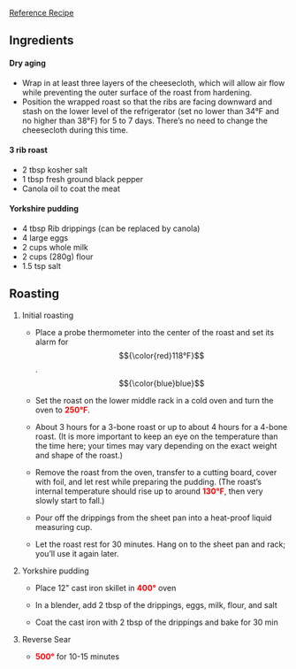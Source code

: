 [Reference Recipe](https://www.youtube.com/watch?v=_G2Ifc8SAbU&t=103s)

## Ingredients

#### Dry aging
- Wrap in at least three layers of the cheesecloth, which will allow air flow while preventing the outer surface of the roast from hardening. 
- Position the wrapped roast so that the ribs are facing downward and stash on the lower level of the refrigerator (set no lower than 34°F and no higher than 38°F) for 5 to 7 days. There’s no need to change the cheesecloth during this time.
  
#### 3 rib roast
- 2 tbsp kosher salt
- 1 tbsp fresh ground black pepper
- Canola oil to coat the meat

#### Yorkshire pudding
- 4 tbsp Rib drippings (can be replaced by canola)
- 4 large eggs
- 2 cups whole milk
- 2 cups (280g) flour
- 1.5 tsp salt

## Roasting
1.  Initial roasting
    - Place a probe thermometer into the center of the roast and set its alarm for $${\color{red}118°F}$$. $${\color{blue}blue}$$

    - Set the roast on the lower middle rack in a cold oven and turn the oven to <span style="color:red"><b>250°F</b></span>.

    - About 3 hours for a 3-bone roast or up to about 4 hours for a 4-bone roast. (It is more important to keep an eye on the temperature than the time here; your times may vary depending on the exact weight and shape of the roast.)

    - Remove the roast from the oven, transfer to a cutting board, cover with foil, and let rest while preparing the pudding. (The roast’s internal temperature should rise up to around <span style="color:red"><b>130°F</b></span>, then very slowly start to fall.)

    - Pour off the drippings from the sheet pan into a heat-proof liquid measuring cup. 

    - Let the roast rest for 30 minutes. Hang on to the sheet pan and rack; you’ll use it again later.

2.  Yorkshire pudding
    - Place 12" cast iron skillet in <span style="color:red"><b>400°</b></span> oven

    - In a blender, add 2 tbsp of the drippings, eggs, milk, flour, and salt

    - Coat the cast iron with 2 tbsp of the drippings and bake for 30 min

3.  Reverse Sear
    - <span style="color:red"><b>500°</b></span> for 10-15 minutes